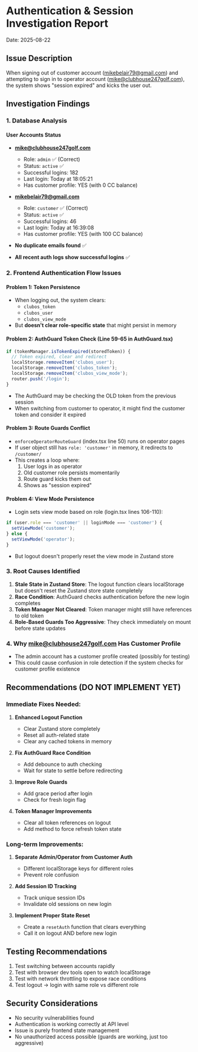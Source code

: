 # Authentication & Session Investigation Report
Date: 2025-08-22

## Issue Description
When signing out of customer account (mikebelair79@gmail.com) and attempting to sign in to operator account (mike@clubhouse247golf.com), the system shows "session expired" and kicks the user out.

## Investigation Findings

### 1. Database Analysis

#### User Accounts Status
- **mike@clubhouse247golf.com**
  - Role: `admin` ✅ (Correct)
  - Status: `active` ✅
  - Successful logins: 182
  - Last login: Today at 18:05:21
  - Has customer profile: YES (with 0 CC balance)

- **mikebelair79@gmail.com**
  - Role: `customer` ✅ (Correct)
  - Status: `active` ✅
  - Successful logins: 46
  - Last login: Today at 16:39:08
  - Has customer profile: YES (with 100 CC balance)

- **No duplicate emails found** ✅
- **All recent auth logs show successful logins** ✅

### 2. Frontend Authentication Flow Issues

#### Problem 1: Token Persistence
- When logging out, the system clears:
  - `clubos_token`
  - `clubos_user`
  - `clubos_view_mode`
- But **doesn't clear role-specific state** that might persist in memory

#### Problem 2: AuthGuard Token Check (Line 59-65 in AuthGuard.tsx)
```javascript
if (tokenManager.isTokenExpired(storedToken)) {
  // Token expired, clear and redirect
  localStorage.removeItem('clubos_user');
  localStorage.removeItem('clubos_token');
  localStorage.removeItem('clubos_view_mode');
  router.push('/login');
}
```
- The AuthGuard may be checking the OLD token from the previous session
- When switching from customer to operator, it might find the customer token and consider it expired

#### Problem 3: Route Guards Conflict
- `enforceOperatorRouteGuard` (index.tsx line 50) runs on operator pages
- If user object still has `role: 'customer'` in memory, it redirects to `/customer/`
- This creates a loop where:
  1. User logs in as operator
  2. Old customer role persists momentarily
  3. Route guard kicks them out
  4. Shows as "session expired"

#### Problem 4: View Mode Persistence
- Login sets view mode based on role (login.tsx lines 106-110):
```javascript
if (user.role === 'customer' || loginMode === 'customer') {
  setViewMode('customer');
} else {
  setViewMode('operator');
}
```
- But logout doesn't properly reset the view mode in Zustand store

### 3. Root Causes Identified

1. **Stale State in Zustand Store**: The logout function clears localStorage but doesn't reset the Zustand store state completely
2. **Race Condition**: AuthGuard checks authentication before the new login completes
3. **Token Manager Not Cleared**: Token manager might still have references to old token
4. **Role-Based Guards Too Aggressive**: They check immediately on mount before state updates

### 4. Why mike@clubhouse247golf.com Has Customer Profile
- The admin account has a customer profile created (possibly for testing)
- This could cause confusion in role detection if the system checks for customer profile existence

## Recommendations (DO NOT IMPLEMENT YET)

### Immediate Fixes Needed:
1. **Enhanced Logout Function**
   - Clear Zustand store completely
   - Reset all auth-related state
   - Clear any cached tokens in memory

2. **Fix AuthGuard Race Condition**
   - Add debounce to auth checking
   - Wait for state to settle before redirecting

3. **Improve Role Guards**
   - Add grace period after login
   - Check for fresh login flag

4. **Token Manager Improvements**
   - Clear all token references on logout
   - Add method to force refresh token state

### Long-term Improvements:
1. **Separate Admin/Operator from Customer Auth**
   - Different localStorage keys for different roles
   - Prevent role confusion

2. **Add Session ID Tracking**
   - Track unique session IDs
   - Invalidate old sessions on new login

3. **Implement Proper State Reset**
   - Create a `resetAuth` function that clears everything
   - Call it on logout AND before new login

## Testing Recommendations

1. Test switching between accounts rapidly
2. Test with browser dev tools open to watch localStorage
3. Test with network throttling to expose race conditions
4. Test logout → login with same role vs different role

## Security Considerations

- No security vulnerabilities found
- Authentication is working correctly at API level
- Issue is purely frontend state management
- No unauthorized access possible (guards are working, just too aggressive)